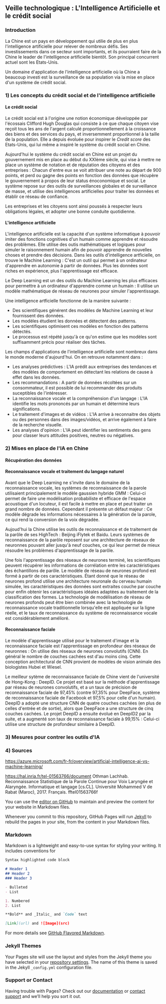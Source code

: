 ## Veille technologique : L'Intelligence Artificielle et le crédit social

### Introduction
La Chine est un pays en développement qui utilie de plus en plus l'intelligence artificielle pour relever de nombreux défis. Ses investissements dans ce secteur sont importants, et ils pourraient faire de la Chine le leader de l'intelligence artificielle bientôt. Son principal concurrent actuel sont les Etats-Unis.

Un domaine d'application de l'intelligence artificielle où la Chine a beaucoup investi est la surveillance de sa population via la mise en place d'un système de crédit social.

### 1) Les concepts du crédit social et de l'intelligence artificielle
#### Le crédit social
Le crédit social est à l'origine une notion économique développée par l'écossais Clifford Hugh Douglas qui consiste à ce que chaque citoyen vise reçoit tous les ans de l'argent calculé proportionnellement à la croissance des biens et des services du pays, et inversemment proportionnel à la taille de la population. Elle a depuis évoluée pour inspirer le _Credit score_ des Etats-Unis, qui lui même a inspiré le système du crédit social en Chine.

Aujourd'hui le système du crédit social en Chine est un projet du gouvernement mis en place au début du XXIème siècle, qui vise à mettre ne place un système de notation et de réputation des citoyens et des entreprises : Chacun d'entre eux se voit attribuer une note au départ de 900 points, et perd ou gagne des points en fonction des données que récupère le gouvernement à propos de leur status énoconomique et social. Le système repose sur des outils de surveillances globales et de surveillance de masse, et utilise des intelligences artificielles pour traiter les données et établir ce réseau de confiance.

Les entreprises et les citoyens sont ainsi poussés à respecter leurs obligations légales, et adopter une bonne conduite quotidienne.
#### L'intelligence artificielle
L'intelligence artificielle est la capacité d'un système informatique à pouvoir imiter des fonctions cognitives d'un humain comme apprendre et résoudre des problèmes. Elle utilise des outis mathématiques et logiques pour simuler le raisonnement humain afin de pouvoir apprendre de nouvelles choses et prendre des décisions.
Dans les outils d'intelligence artficielle, on trouve le Machine Learning : C'est un outil qui permet à un ordinateur d'apprendre en autonomie à partir de données. Plus les données sont riches en expérience, plus l'apprentissage est efficace.

Le Deep Learning est un des outils du Machine Learning les plus efficaces pour permettre à un ordinateur d'apprendre comme un humain : Il utilise un modèle mathématique de réseau de neurones pour simuler l'apprentissage.

Une intelligence artficielle fonctionne de la manière suivante :
- Des scientifiques générent des modèles de Machine Learning et leur fournissent des données.
- Les modèles étudient les données et détectent des patterns.
- Les scientifiques optimisent ces modèles en fonction des patterns détectés.
- Le processus est répété jusqu'à ce qu'on estime que les modèles sont suffisamment précis pour réaliser des tâches.

Les champs d'applications de l'intelligence artificielle sont nombreux dans le monde moderne d'aujourd'hui. On en retrouve notamment dans :
- Les analyses prédictives : L'IA prédit aux entreprises des tendances et des modèles de comportement en détectant les relations de cause à effet dans les données.
- Les recommandations : A partir de données récoltées sur un consommateur, il est possible de lui recommander des produits suceptibles de l'intéresser.
- La reconnaissance vocale et la compréhension d'un langage : L'IA identifie les mots prononcés par un humain et détermine leurs significations.
- Le traitement d'images et de vidéos : L'IA arrive à reconnaitre des objets ou des personnes dans des images/vidéos, et arrive également à faire de la recherche visuelle.
- Les analyses d'opinion : L'IA peut identifier les sentiments des gens pour classer leurs attitudes positives, neutres ou négatives.


### 2) Mises en place de l'IA en Chine
#### Récupération des données
#### Reconnaissance vocale et traitement du langage naturel
Avant que le Deep Learning ne s'invite dans le domaine de la reconnaissance vocale, les systèmes de reconnaissance de la parole utilisaient principalement le modèle gaussien hybride GMM : Celui-ci permet de faire une modélisation probabiliste et efficace de l'espace acoustique d'un locuteur, il est facile à mettre en place et peut traiter un grand nombre de données. Cependant il présente un défaut majeur : Ce modèle dégrade les informations nécessaires à la génération de la parole, ce qui rend la conversion de la voix dégradée.

Aujoud'hui la Chine utilise les outils de reconnaissance et de traitement de la parôle de ses HighTech : Beijing iFlytek et Baidu. Leurs systèmes de reconnaissance de la parôle reposent sur une architecture de réseaux de neuronnes pouvant aller jusqu'à neuf couches, ce qui leur permet de mieux résoudre les problèmes d'apprentissage de la parôle.

Une fois l'apprentissage des réseaux de neurones terminé, les scientifiques peuvent récupérer les informations de corrélation entre les caractéristiques des échantillons de parôle. Le modèle de réseau de neurones profond est formé à partir de ces caractéristiques. Étant donné que le réseau de neurones profond utilise une architecture neuronale du cerveau humain simulée, les caractéristiques des données sont extraites couche par couche pour enfin obtenir les caractéristiques idéales adaptées au traitement de la classification des formes. La technologie de modélisation de réseau de neurones profonds peut être bien combinée avec la technologie de reconnaissance vocale traditionnelle lorsqu'elle est appliquée sur la ligne réelle, et le taux de reconnaissance du système de reconnaissance vocale est considérablement amélioré.

#### Reconnaissance faciale
Le modèle d'apprentissage utilisé pour le traitement d'image et la reconnaissance faciale est l'apprentissage en profondeur des réseaux de neuronnes : On utilise des réseaux de neurones convolutifs (CNN). En général le nombre de couches cachées est d'au moins cinq. 
Cette conception architectural de CNN provient de modèles de vision animale des biologistes Hubei et Wiesel.

Le meilleur sytème de reconnaissance faciale de Chine vient de l'université de Hong-Kong : DeepID. Ce projet est basé sur la méthode d'apprentissage par réseau de neurones convolutifs, et a un taux de précision de reconnaissance faciale de 97,45% (contre 97,35% pour DeepFace, système de reconnaissance faciale de Facebook et 97,5% pour celle d'un humain). DeepID a adopté une structure CNN de quatre couches cachées (en plus de celles d'entrée et de sortie), alors que DeepFace a une structure de cinq couches cachées.
Le projet DeepID a ensuite évolué en DeepID2 par la suite, et a augmenté son taux de reconnaissance faciale à 99,15% : Celui-ci utilise une structure de profondeur similaire à DeepID.


### 3) Mesures pour contrer les outils d'IA
### 4) Sources
https://azure.microsoft.com/fr-fr/overview/artificial-intelligence-ai-vs-machine-learning/

https://hal.inria.fr/tel-01563766/document
Othman Lachhab. Reconnaissance Statistique de la Parole Continue pour Voix Laryngée et Alaryngée.
Informatique et langage [cs.CL]. Université Mohammed V de Rabat (Maroc), 2017. Français. fftel01563766f


You can use the [editor on GitHub](https://github.com/AugustinTT/veille/edit/main/README.md) to maintain and preview the content for your website in Markdown files.

Whenever you commit to this repository, GitHub Pages will run [Jekyll](https://jekyllrb.com/) to rebuild the pages in your site, from the content in your Markdown files.

### Markdown

Markdown is a lightweight and easy-to-use syntax for styling your writing. It includes conventions for

```markdown
Syntax highlighted code block

# Header 1
## Header 2
### Header 3

- Bulleted
- List

1. Numbered
2. List

**Bold** and _Italic_ and `Code` text

[Link](url) and ![Image](src)
```

For more details see [GitHub Flavored Markdown](https://guides.github.com/features/mastering-markdown/).

### Jekyll Themes

Your Pages site will use the layout and styles from the Jekyll theme you have selected in your [repository settings](https://github.com/AugustinTT/veille/settings). The name of this theme is saved in the Jekyll `_config.yml` configuration file.

### Support or Contact

Having trouble with Pages? Check out our [documentation](https://docs.github.com/categories/github-pages-basics/) or [contact support](https://support.github.com/contact) and we’ll help you sort it out.
